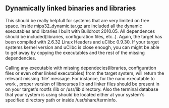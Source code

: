 
## Dynamically linked binaries and libraries

This should be really helpfull for systems that are very limited on free space.
Inside mips32_dynamic.tar.gz are included all the dynamic executables and libraries I built with Buildroot 2010.05. All dependences should be included(libraries, configuration files, etc..). Again, the target has been compiled with 2.6.32 Linux Headers and uClibc 0.9.30. If your target systems kernel version and uClibc is close enough, you can might be able to get away by copying the executables and the rest of the missing dependencies.

Calling any executable with missing dependecies(libraries, configuration files or even other linked executables) from the target system, will return the relevant missing 'file' message.
For instance, for the nano executable to work , proper version of libncurses lib and linker files should be present in on your target's rootfs /lib or /usr/lib directory. Also the terminal database that your system is using should be located either at your system's specified directory path or inside /usr/share/terminfo.
